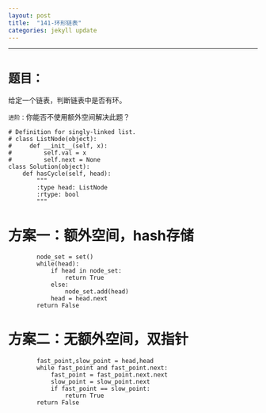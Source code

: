 ```yaml
---
layout: post
title:  "141-环形链表"
categories: jekyll update
---
```

_______________________________________________________________________________
# `题目：`

给定一个链表，判断链表中是否有环。

`进阶：`你能否不使用额外空间解决此题？

    # Definition for singly-linked list.
    # class ListNode(object):
    #     def __init__(self, x):
    #         self.val = x
    #         self.next = None
    class Solution(object):
        def hasCycle(self, head):
            """
            :type head: ListNode
            :rtype: bool
            """

# 方案一：额外空间，hash存储

            node_set = set()
            while(head):
                if head in node_set:
                    return True
                else:
                    node_set.add(head) 
                head = head.next
            return False

# 方案二：无额外空间，双指针    

            fast_point,slow_point = head,head
            while fast_point and fast_point.next:
                fast_point = fast_point.next.next
                slow_point = slow_point.next
                if fast_point == slow_point:
                    return True   
            return False

